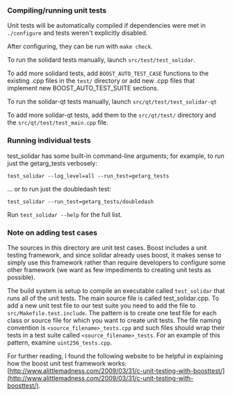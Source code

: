### Compiling/running unit tests

Unit tests will be automatically compiled if dependencies were met in `./configure`
and tests weren't explicitly disabled.

After configuring, they can be run with `make check`.

To run the solidard tests manually, launch `src/test/test_solidar`.

To add more solidard tests, add `BOOST_AUTO_TEST_CASE` functions to the existing
.cpp files in the `test/` directory or add new .cpp files that
implement new BOOST_AUTO_TEST_SUITE sections.

To run the solidar-qt tests manually, launch `src/qt/test/test_solidar-qt`

To add more solidar-qt tests, add them to the `src/qt/test/` directory and
the `src/qt/test/test_main.cpp` file.

### Running individual tests

test_solidar has some built-in command-line arguments; for
example, to run just the getarg_tests verbosely:

    test_solidar --log_level=all --run_test=getarg_tests

... or to run just the doubledash test:

    test_solidar --run_test=getarg_tests/doubledash

Run `test_solidar --help` for the full list.

### Note on adding test cases

The sources in this directory are unit test cases.  Boost includes a
unit testing framework, and since solidar already uses boost, it makes
sense to simply use this framework rather than require developers to
configure some other framework (we want as few impediments to creating
unit tests as possible).

The build system is setup to compile an executable called `test_solidar`
that runs all of the unit tests.  The main source file is called
test_solidar.cpp. To add a new unit test file to our test suite you need 
to add the file to `src/Makefile.test.include`. The pattern is to create 
one test file for each class or source file for which you want to create 
unit tests.  The file naming convention is `<source_filename>_tests.cpp` 
and such files should wrap their tests in a test suite 
called `<source_filename>_tests`. For an example of this pattern, 
examine `uint256_tests.cpp`.

For further reading, I found the following website to be helpful in
explaining how the boost unit test framework works:
[http://www.alittlemadness.com/2009/03/31/c-unit-testing-with-boosttest/](http://www.alittlemadness.com/2009/03/31/c-unit-testing-with-boosttest/).

